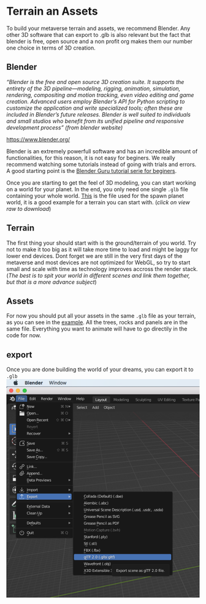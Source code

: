 # Terrain an Assets
To build your metaverse terrain and assets, we recommend Blender. Any other 3D software that can export to .glb is also relevant but the fact that blender is free, open source and a non profit org makes them our number one choice in terms of 3D creation.

## Blender 

*“Blender is the free and open source 3D creation suite. It supports the entirety of the 3D pipeline—modeling, rigging, animation, simulation, rendering, compositing and motion tracking, even video editing and game creation. Advanced users employ Blender’s API for Python scripting to customize the application and write specialized tools; often these are included in Blender’s future releases. Blender is well suited to individuals and small studios who benefit from its unified pipeline and responsive development process” (from blender website)*

https://www.blender.org/ 

Blender is an extremely powerfull software and has an incredible amount of functionalities, for this reason, it is not easy for beginers. We really recommend watching some tutorials instead of going with trials and errors.  
A good starting point is the [Blender Guru tutorial serie for beginers](https://www.youtube.com/watch?v=nIoXOplUvAw&list=PLjEaoINr3zgFX8ZsChQVQsuDSjEqdWMAD). 

Once you are starting to get the feel of 3D modeling, you can start working on a world for your planet. In the end, you only need one single `.glb` file containing your whole world. [This](https://github.com/Spacetime-Meta/spawn-planet2.0/blob/master/glb/spawnplanet.glb) is the file used for the spawn planet world, it is a good example for a terrain you can start with. (*click on view raw to download*)

## Terrain

The first thing your should start with is the ground/terrain of you world. Try not to make it too big as it will take more time to load and might be laggy for lower end devices. Dont forget we are still in the very first days of the metaverse and most devices are not optimized for WebGL, so try to start small and scale with time as technology improves accross the render stack. (*The best is to spit your world in different scenes and link them together, but that is a more advance subject*)

## Assets

For now you should put all your assets in the same `.glb` file as your terrain, as you can see in the [example](https://github.com/Spacetime-Meta/spawn-planet2.0/blob/master/glb/spawnplanet.glb). All the trees, rocks and panels are in the same file. Everything you want to animate will have to go directily in the code for now. 

## export

Once you are done building the world of your dreams, you can export it to `.glb`
![Export to .glb](https://github.com/Spacetime-Meta/documentation/blob/main/src/blender_export_to_glb.png)
